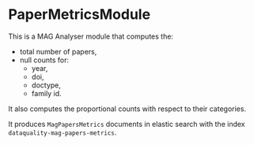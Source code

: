 # PaperMetricsModule

This is a MAG Analyser module that computes the:
 * total number of papers,
 * null counts for:
   * year,
   * doi,
   * doctype,
   * family id.

It also computes the proportional counts with respect to their categories.

It produces ```MagPapersMetrics``` documents in elastic search with the index
```dataquality-mag-papers-metrics```.